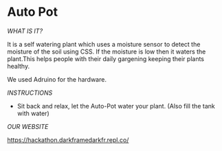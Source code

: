 # Auto Pot
*WHAT IS IT?*




It is a self watering plant which uses a moisture sensor to detect the moisture of the soil using CSS. If the moisture is low then it waters the plant.This helps people with their daily gargening keeping their plants healthy.


We used Adruino for the hardware.


*INSTRUCTIONS*



- Sit back and relax, let the Auto-Pot water your plant. (Also fill the tank with water)


*OUR WEBSITE*



https://hackathon.darkframedarkfr.repl.co/


